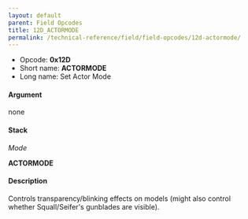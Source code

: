 ```yaml
---
layout: default
parent: Field Opcodes
title: 12D_ACTORMODE
permalink: /technical-reference/field/field-opcodes/12d-actormode/
---
```


-   Opcode: **0x12D**
-   Short name: **ACTORMODE**
-   Long name: Set Actor Mode

#### Argument

none

#### Stack

  
*Mode*

**ACTORMODE**

#### Description

Controls transparency/blinking effects on models (might also control whether Squall/Seifer's gunblades are visible).
